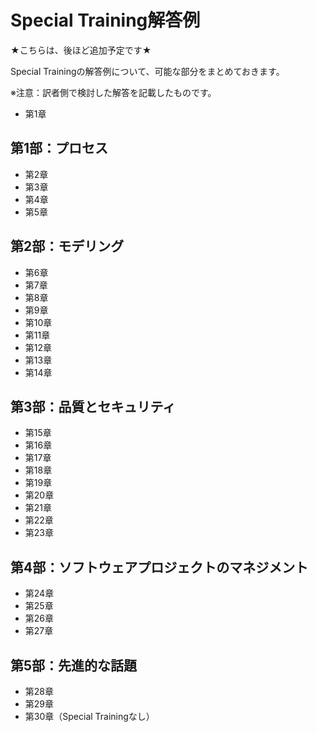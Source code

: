 # Special Training解答例

★こちらは、後ほど追加予定です★

Special Trainingの解答例について、可能な部分をまとめておきます。

※注意：訳者側で検討した解答を記載したものです。

- 第1章

## 第1部：プロセス

- 第2章
- 第3章
- 第4章
- 第5章

## 第2部：モデリング

- 第6章
- 第7章
- 第8章
- 第9章
- 第10章
- 第11章
- 第12章
- 第13章
- 第14章

## 第3部：品質とセキュリティ

- 第15章
- 第16章
- 第17章
- 第18章
- 第19章
- 第20章
- 第21章
- 第22章
- 第23章

## 第4部：ソフトウェアプロジェクトのマネジメント

- 第24章
- 第25章
- 第26章
- 第27章

## 第5部：先進的な話題

- 第28章
- 第29章
- 第30章（Special Trainingなし）
